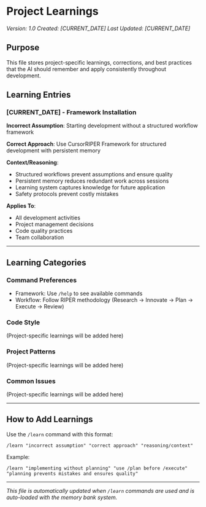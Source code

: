 # Project Learnings
*Version: 1.0*
*Created: [CURRENT_DATE]*
*Last Updated: [CURRENT_DATE]*

## Purpose
This file stores project-specific learnings, corrections, and best practices that the AI should remember and apply consistently throughout development.

## Learning Entries

### [CURRENT_DATE] - Framework Installation

**Incorrect Assumption**:
Starting development without a structured workflow framework

**Correct Approach**:
Use CursorRIPER Framework for structured development with persistent memory

**Context/Reasoning**:
- Structured workflows prevent assumptions and ensure quality
- Persistent memory reduces redundant work across sessions
- Learning system captures knowledge for future application
- Safety protocols prevent costly mistakes

**Applies To**:
- All development activities
- Project management decisions
- Code quality practices
- Team collaboration

---

## Learning Categories

### Command Preferences
- Framework: Use `/help` to see available commands
- Workflow: Follow RIPER methodology (Research → Innovate → Plan → Execute → Review)

### Code Style
(Project-specific learnings will be added here)

### Project Patterns
(Project-specific learnings will be added here)

### Common Issues
(Project-specific learnings will be added here)

---

## How to Add Learnings

Use the `/learn` command with this format:
```
/learn "incorrect assumption" "correct approach" "reasoning/context"
```

Example:
```
/learn "implementing without planning" "use /plan before /execute" "planning prevents mistakes and ensures quality"
```

---

*This file is automatically updated when `/learn` commands are used and is auto-loaded with the memory bank system.*
